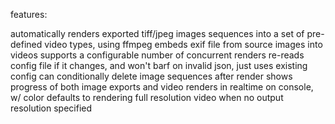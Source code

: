 
features:

automatically renders exported tiff/jpeg images sequences into a set of pre-defined video types, using ffmpeg
embeds exif file from source images into videos
supports a configurable number of concurrent renders
re-reads config file if it changes, and won't barf on invalid json, just uses existing config
can conditionally delete image sequences after render
shows progress of both image exports and video renders in realtime on console, w/ color
defaults to rendering full resolution video when no output resolution specified